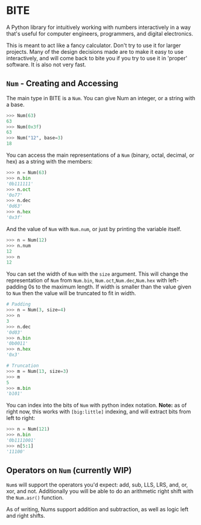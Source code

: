 # BITE

A Python library for intuitively working with numbers interactively in a way that's useful for computer engineers, programmers, and digital electronics.

This is meant to act like a fancy calculator. Don't try to use it for larger projects. Many of the design decisions made are to make it easy to use interactively, and will come back to bite you if you try to use it in 'proper' software. It is also not very fast.

## `Num` - Creating and Accessing

The main type in BITE is a `Num`. You can give Num an integer, or a string with a base. 

```python
>>> Num(63)
63
>>> Num(0x3f)
63
>>> Num("12", base=3)
18
```

You can access the main representations of a `Num` (binary, octal, decimal, or hex) as a string with the members:
```python
>>> n = Num(63)
>>> n.bin
'0b111111'
>>> n.oct
'0o77'
>>> n.dec
'0d63'
>>> n.hex
'0x3f'
```

And the value of `Num` with `Num.num`, or just by printing the variable itself.
```python
>>> n = Num(12)
>>> n.num
12
>>> n
12
```

You can set the width of `Num` with the `size` argument. This will change the representation of `Num` from `Num.bin`, `Num.oct`,`Num.dec`,`Num.hex` with left-padding 0s to the maximum length. If width is smaller than the value given to `Num` then the value will be truncated to fit in width.

```python
# Padding
>>> n = Num(3, size=4)
>>> n
3
>>> n.dec
'0d03'
>>> n.bin
'0b0011'
>>> n.hex
'0x3'

# Truncation
>>> m = Num(13, size=3)
>>> m
5
>>> m.bin
'b101'
```

You can index into the bits of `Num` with python index notation. **Note:** as of right now, this works with `[big:little]` indexing, and will extract bits from left to right:

```python
>>> n = Num(121)
>>> n.bin
'0b1111001'
>>> n[5:1]
'11100'
```

## Operators on `Num` (currently WIP)

`Num`s will support the operators you'd expect: add, sub, LLS, LRS, and, or, xor, and not. Additionally you will be able to do an arithmetic right shift with the `Num.asr()` function. 

As of writing, Nums support addition and subtraction, as well as logic left and right shifts.


